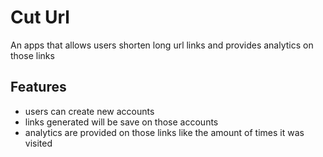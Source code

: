 # Cut Url

An apps that allows users shorten long url links and provides analytics on those links



## Features

- users can create new accounts
- links generated will be save on those accounts
- analytics are provided on those links like the amount of times it was visited


